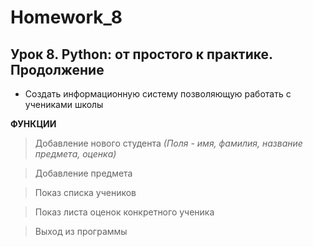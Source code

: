 # Homework_8

## Урок 8. Python: от простого к практике. Продолжение

* Создать информационную систему позволяющую работать с учениками школы

**ФУНКЦИИ**

> Добавление нового студента
*(Поля - имя, фамилия, название предмета, оценка)*

>Добавление предмета

>Показ списка учеников

>Показ листа оценок конкретного ученика

>Выход из программы
